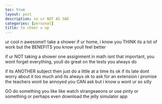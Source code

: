 ```yaml
---
toc: true
layout: post
description: so ur NOT AS SAD
categories: [personal]
title: to cheer u up
---
```


ur cool n awesome!! take a shower if ur home, i know you THINK its a lot of work but the BENEFITS you know youll feel better 

if ur NOT taking a shower one assignment in math isnt that important, you wont forget everything, youll do great on the tests you always do

if its ANOTHER subject then just do a little at a time its ok if its late dont worry about it too much and its always ok to ask for an extension i promise the teachers wont be annoyed you CAN ask but i know u wont ur so silly

GO do something you like like watch strangeaeons or use pinty or something or perhaps even download the jelly simulator app 
